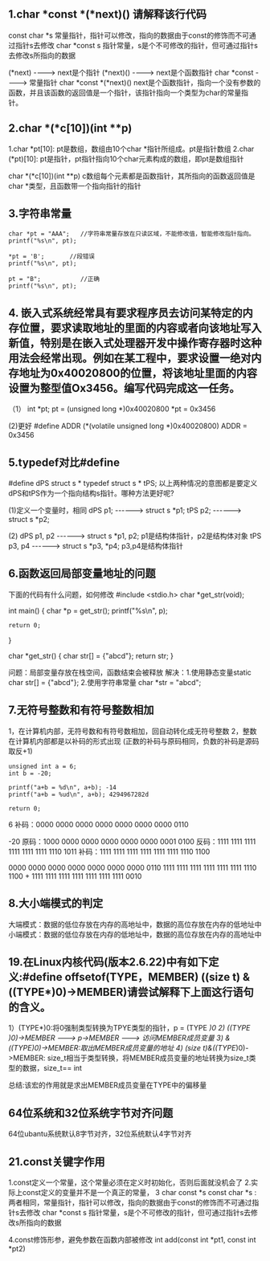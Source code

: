 ## 1.char *const *(*next)() 请解释该行代码

const char *s 常量指针，指针可以修改，指向的数据由于const的修饰而不可通过指针s去修改
char *const s 指针常量，s是个不可修改的指针，但可通过指针s去修改s所指向的数据

(*next) ----> next是个指针
(*next)() ----> next是个函数指针
char *const ----> 常量指针
char *const *(*next)() next是个函数指针，指向一个没有参数的函数，并且该函数的返回值是一个指针，该指针指向一个类型为char的常量指针。


## 2.char *(*c[10])(int **p)

1.char *pt[10]: pt是数组，数组由10个char *指针所组成。pt是指针数组
2.char (*pt)[10]: pt是指针，pt指针指向10个char元素构成的数组，即pt是数组指针

char *(*c[10])(int **p) c数组每个元素都是函数指针，其所指向的函数返回值是char *类型，且函数带一个指向指针的指针

## 3.字符串常量
    char *pt = "AAA";   //字符串常量存放在只读区域，不能修改值，智能修改指针指向。
    printf("%s\n", pt);

    *pt = 'B';       //段错误
    printf("%s\n", pt);

    pt = "B";           //正确
    printf("%s\n", pt);

## 4. 嵌入式系统经常具有要求程序员去访问某特定的内存位置，要求读取地址的里面的内容或者向该地址写入新值，特别是在嵌入式处理器开发中操作寄存器时这种用法会经常出现。例如在某工程中，要求设置一绝对内存地址为0x40020800的位置，将该地址里面的内容设置为整型值Ox3456。编写代码完成这一任务。

（1）
int *pt;
pt = (unsigned long *)0x40020800
*pt = 0x3456

(2)更好
#define ADDR (*(volatile unsigned long *)0x40020800)
ADDR = 0x3456

## 5.typedef对比#define
#define dPS struct s *
typedef struct s * tPS;
以上两种情况的意图都是要定义dPS和tPS作为一个指向结构s指针。哪种方法更好呢?
 
 (1)定义一个变量时，相同
dPS p1; ------> struct s *p1;
tPS p2; ------> struct s *p2;

(2)
dPS p1, p2 ------> struct s *p1, p2; p1是结构体指针，p2是结构体对象
tPS p3, p4 ------> struct s *p3, *p4; p3,p4是结构体指针

## 6.函数返回局部变量地址的问题

下面的代码有什么问题，如何修改
#include <stdio.h>
char *get_str(void);

int main()
{
    char *p = get_str();
    printf("%s\n", p);

    return 0;
}

char *get_str()
{
    char str[] = {"abcd"};
    return str;
}

问题：局部变量存放在栈空间，函数结束会被释放
解决：1.使用静态变量static char str[] = {"abcd"};
      2.使用字符串常量 char *str = "abcd";


## 7.无符号整数和有符号整数相加

1，在计算机内部，无符号数和有符号数相加，回自动转化成无符号整数
2，整数在计算机内部都是以补码的形式出现 (正数的补码与原码相同，负数的补码是源码取反+1)

    unsigned int a = 6;
    int b = -20;

    printf("a+b = %d\n", a+b); -14
    printf("a+b = %ud\n", a+b); 4294967282d
    
    return 0;

6
补码：0000 0000 0000 0000 0000 0000 0000 0110

-20
原码：1000 0000 0000 0000 0000 0000 0001 0100
反码：1111 1111 1111 1111 1111 1111 1110 1011
补码：1111 1111 1111 1111 1111 1111 1110 1100

0000 0000 0000 0000 0000 0000 0000 0110
1111 1111 1111 1111 1111 1111 1110 1100 +
1111 1111 1111 1111 1111 1111 1111 0010 

## 8.大小端模式的判定
大端模式：数据的低位存放在内存的高地址中，数据的高位存放在内存的低地址中
小端模式：数据的低位存放在内存的低地址中，数据的高位存放在内存的高地址中

## 19.在Linux内核代码(版本2.6.22)中有如下定义:#define offsetof(TYPE，MEMBER) ((size t) &((TYPE*)0)->MEMBER)请尝试解释下上面这行语句的含义。
1）(TYPE*)0:将0强制类型转换为TPYE类型的指针，p = (TYPE *)0
2) ((TYPE *)0)->MEMBER ---> p->MEMBER ---> 访问MEMBER成员变量
3) &((TYPE*)0)->MEMBER:取出MEMBER成员变量的地址
4) (size t)&((TYPE*)0)->MEMBER: size_t相当于类型转换，将MEMBER成员变量的地址转换为size_t类型的数据，size_t== int

总结:该宏的作用就是求出MEMBER成员变量在TYPE中的偏移量

## 64位系统和32位系统字节对齐问题
64位ubantu系统默认8字节对齐，32位系统默认4字节对齐

## 21.const关键字作用
1.const定义一个常量，这个常量必须在定义时初始化，否则后面就没机会了
2.实际上const定义的变量并不是一个真正的常量，
3
char const *s
const char *s :两者相同，常量指针，指针可以修改，指向的数据由于const的修饰而不可通过指针s去修改
char *const s 指针常量，s是个不可修改的指针，但可通过指针s去修改s所指向的数据

4.const修饰形参，避免参数在函数内部被修改
int add(const int *pt1, const int *pt2) 
